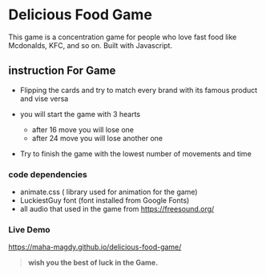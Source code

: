 # Delicious Food Game

This game is a concentration game for people who love fast food like Mcdonalds, KFC, and so on. Built with Javascript.

## instruction For Game

 - Flipping the cards and try to match every brand with its famous product and vise versa

 - you will start the game with 3 hearts
   - after 16 move you will lose one 
   - after 24 move you will lose another one

  - Try to finish the game with the lowest number of movements and time

### code dependencies
- animate.css ( library used for animation for the game)
- LuckiestGuy font (font installed from Google Fonts)
- all audio that used in the game from https://freesound.org/ 

### Live Demo
https://maha-magdy.github.io/delicious-food-game/

> **wish you the best of luck in the Game.** 

  
